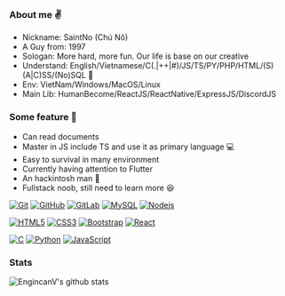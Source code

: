 ### About me :v:
- Nickname: SaintNo (Chú Nô)
- A Guy from: 1997
- Sologan: More hard, more fun. Our life is base on our creative
- Understand: English/Vietnamese/C(.|++|#)/JS/TS/PY/PHP/HTML/(S)(A|C)SS/(No)SQL :blue_book:
- Env: VietNam/Windows/MacOS/Linux
- Main Lib: HumanBecome/ReactJS/ReactNative/ExpressJS/DiscordJS

### Some feature :muscle:
- Can read documents
- Master in JS include TS and use it as primary language :computer:
- Easy to survival in many environment
- Currently having attention to Flutter
- An hackintosh man :apple:
- Fullstack noob, still need to learn more :laughing:

[![Git](https://img.shields.io/badge/-Git-black?style=flat&logo=git&link=https://github.com/tctien342)](https://github.com/tctien342) 
[![GitHub](https://img.shields.io/badge/-GitHub-181717?style=flat&logo=github&link=https://github.com/tctien342)](https://github.com/tctien342)
[![GitLab](https://img.shields.io/badge/-GitLab-FCA121?style=flat&logo=gitlab&link=https://github.com/tctien342)](https://gitlab.com/tctien342) 
[![MySQL](https://img.shields.io/badge/-MySQL-black?style=flat&logo=mysql&link=https://github.com/tctien342)](https://github.com/tctien342)
[![Nodejs](https://img.shields.io/badge/-Nodejs-black?style=flat&logo=Node.js&link=https://github.com/tctien342)](https://github.com/tctien342) 

[![HTML5](https://img.shields.io/badge/-HTML5-E34F26?style=flat&logo=html5&logoColor=white&link=https://github.com/tctien342)](https://github.com/tctien342) 
[![CSS3](https://img.shields.io/badge/-CSS3-1572B6?style=flat&logo=css3&link=https://github.com/tctien342)](https://github.com/tctien342) 
[![Bootstrap](https://img.shields.io/badge/-Bootstrap-563D7C?style=flat&logo=bootstrap&link=https://github.com/tctien342)](https://github.com/tctien342) 
[![React](https://img.shields.io/badge/-React-black?style=flat&logo=react&link=https://github.com/tctien342)](https://github.com/tctien342)

[![C](https://img.shields.io/badge/-A8B9CC?style=flat&logo=c&logoColor=white&link=https://github.com/tctien342)](https://github.com/tctien342) 
[![Python](https://img.shields.io/badge/-Python-black?style=flat&logo=python&link=https://github.com/tctien342)](https://github.com/tctien342) 
[![JavaScript](https://img.shields.io/badge/-JavaScript-black?style=flat&logo=javascript&link=https://github.com/tctien342)](https://github.com/tctien342) 

### Stats
![EngincanV's github stats](https://github-readme-stats.vercel.app/api?username=tctien342&show_icons=true&title_color=fff&icon_color=79ff97&text_color=9f9f9f&bg_color=151515)
